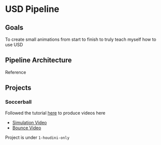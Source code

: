 # USD Pipeline

## Goals
To create small animations from start to finish to truly teach myself how to use USD


## Pipeline Architecture

Reference





## Projects

### Soccerball 

Followed the tutorial [here](https://www.sidefx.com/tutorials/houdini-foundations-soccerball/?collection=74) to produce videos here

- [Simulation Video](https://youtu.be/3A6YP8YXXnI)
- [Bounce Video](https://youtu.be/K4uDnld4NwU)

Project is under `1-houdini-only`